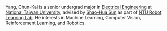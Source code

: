 <!-- I am pursuing my B.S. degree in **Electrical Engineering** at **National Taiwan University(NTU)**. I am currently one of co-leader of **Infomation Departement of Student Association of NTUEE**, in charged with managing and developing website, e.g. [**NTUEE Week Game**](https://weekgame.ntuee.org/).

I am interested in a wide range of fields from Web programming, Reinforcement Learing, especially in developing **Trustworthy AI**, and Robotics, Cryptography, Network Communication, to Embedding System. Currently, I am privileged to be advised by **Professor Shao-Hua Sun (孫紹華)** in his Robot Learning Lab and by Professor **Hung-Yu Wei (魏宏宇)** in his Wireless Mobile Network Lab. -->

Yang, Chun-Kai is a senior undergrad major in [Electrical Engineering](https://web.ee.ntu.edu.tw/) at [National Taiwan University](https://www.ntu.edu.tw/), advised by [Shao-Hua Sun](https://shaohua0116.github.io/) as part of [NTU Robot Learning Lab](https://nturll.xyz/about). He interests in Machine Learning, Computer Vision, Reinforcement Learning, and Robotics.
